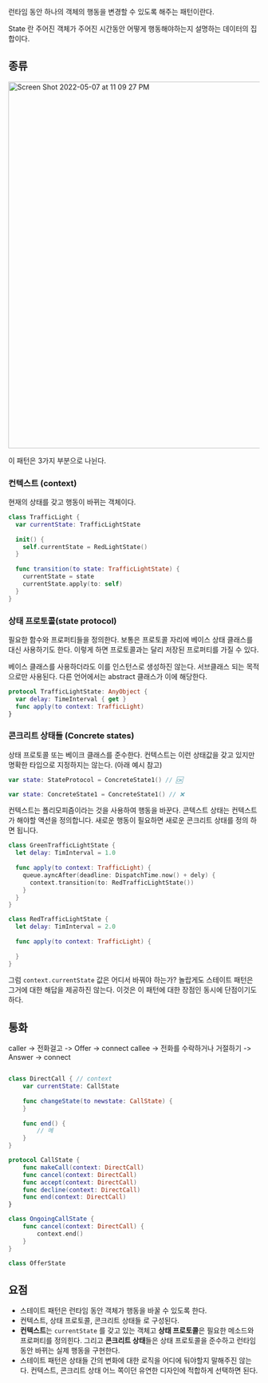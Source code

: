 
런타임 동안 하나의 객체의 행동을 변경할 수 있도록 해주는 패턴이란다.

State 란 주어진 객체가 주어진 시간동안 어떻게 행동해야하는지 설명하는 데이터의 집합이다.

## 종류

<img width="735" alt="Screen Shot 2022-05-07 at 11 09 27 PM" src="https://user-images.githubusercontent.com/53814741/167257869-94b57675-b795-486c-bb91-cc505215676b.png">

이 패턴은 3가지 부분으로 나뉜다.

### **컨텍스트 (context)**

현재의 상태를 갖고 행동이 바뀌는 객체이다.

```swift
class TrafficLight {
  var currentState: TrafficLightState
  
  init() {
    self.currentState = RedLightState()
  }
  
  func transition(to state: TrafficLightState) {
    currentState = state
    currentState.apply(to: self)
  }
}
```

### **상태 프로토콜(state protocol)**

필요한 함수와 프로퍼티들을 정의한다. 보통은 프로토콜 자리에 베이스 상태 클래스를 대신 사용하기도 한다. 이렇게 하면 프로토콜과는 달리 저장된 프로퍼티를 가질 수 있다.

베이스 클래스를 사용하더라도 이를 인스턴스로 생성하진 않는다. 서브클래스 되는 목적으로만 사용된다. 다른 언어에서는 abstract 클래스가 이에 해당한다.

```swift
protocol TrafficLightState: AnyObject {
  var delay: TimeInterval { get }
  func apply(to context: TrafficLight)
}
```

### 콘크리트 상태들 (Concrete states)

상태 프로토콜 또는 베이크 클래스를 준수한다. 컨텍스트는 이런 상태값을 갖고 있지만 명확한 타입으로 지정하지는 않는다. (아래 예시 참고)

```swift
var state: StateProtocol = ConcreteState1() // 🆗

var state: ConcreteState1 = ConcreteState1() // ❌
```

컨텍스트는 폴리모피즘이라는 것을 사용하여 행동을 바꾼다. 콘텍스트 상태는 컨텍스트가 해야할 액션을 정의합니다. 새로운 행동이 필요하면 새로운 콘크리트 상태를 정의 하면 됩니다.

```swift
class GreenTrafficLightState {
  let delay: TimInterval = 1.0
  
  func apply(to context: TrafficLight) {
    queue.ayncAfter(deadline: DispatchTime.now() + dely) {
      context.transition(to: RedTrafficLightState())
    }
  }
}

class RedTrafficLightState {
  let delay: TimInterval = 2.0
  
  func apply(to context: TrafficLight) {
  
  }
}
```

그럼 `context.currentState` 값은 어디서 바꿔야 하는가? 놀랍게도 스테이트 패턴은 그거에 대한 해답을 제공하진 않는다. 이것은 이 패턴에 대한 장점인 동시에 단점이기도 하다.

## 통화

caller -> 전화걸고 ->  Offer -> connect
callee -> 전화를 수락하거나 거절하기 -> Answer -> connect

```swift

class DirectCall { // context
    var currentState: CallState
    
    func changeState(to newstate: CallState) {
    }
    
    func end() {
        // 메
    }
}

protocol CallState {
    func makeCall(context: DirectCall)
    func cancel(context: DirectCall)
    func accept(context: DirectCall)
    func decline(context: DirectCall)
    func end(context: DirectCall)
}

class OngoingCallState {
    func cancel(context: DirectCall) {
        context.end()
    }
}

class OfferState

```


## 요점

- 스테이트 패턴은 런타임 동안 객체가 행동을 바꿀 수 있도록 한다.
- 컨텍스트, 상태 프로토콜, 콘크리트 상태들 로 구성된다.
- **컨텍스트**는 `currentState` 를 갖고 있는 객체고 **상태 프로토콜**은 필요한 메소드와 프로퍼티를 정의힌다. 그리고 **콘크리트 상태**들은 상태 프로토콜을 준수하고 런타임동안 바뀌는 실제 행동을 구현한다.
- 스테이트 패턴은 상태들 간의 변화에 대한 로직을 어디에 둬야할지 말해주진 않는다. 컨텍스트, 콘크리트 상태 어느 쪽이던 유연한 디자인에 적합하게 선택하면 된다.
